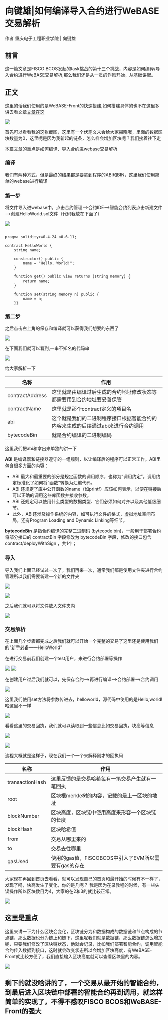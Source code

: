 # 向键雄|如何编译导入合约进行WeBASE交易解析
作者 重庆电子工程职业学院 | 向键雄

## 前言
这一篇文章是FISCO BCOS发起的task挑战的第十三个挑战，内容是如何编译/导入合约进行WeBASE交易解析,那么我们还是从一贯的作风开始，从基础讲起。

## 正文

这里的话我们使用的是WeBASE-Front的快速搭建,如何搭建具体的也不在这里多讲去看文章[文章在这](https://blog.csdn.net/qq_57309855/article/details/126453496?spm=1001.2014.3001.5501)

![](img/图片1.png)

首先可以看看我的这张截图，这里有一个伏笔文末会给大家揭晓哦，里面的数据区块数量为0，这里呢是因为我新起的链条，怎么样会增加区块呢？我们接着往下走

本篇文章的重点是如何编译、导入合约进webase交易解析

### 编译
我们有两种方式，但是最终的结果都是要拿到程序的ABI和BIN，这里我们使用简单的webase进行编译

### 第一步
将文件导入进webase中，点击合约管理——>合约IDE——>智能合约列表点击新建文件——>创建HelloWorld.sol文件（代码我放在下面了）

![](img/图片2.png)


```

pragma solidity>=0.4.24 <0.6.11;

contract HelloWorld {
    string name;

    constructor() public {
        name = "Hello, World!";
    }

    function get() public view returns (string memory) {
        return name;
    }

    function set(string memory n) public {
        name = n;
    }}

```


### 第二步
之后点击右上角的保存和编译就可以获得我们想要的东西了

![](img/图片3.png)

在下面我们就可以看到,一串不知名的代码串

![](img/图片4.png)

给大家解析一下

| 名称     | 作用 |
| ----------- | ----------- |
| contractAddress     | 这里就是由编译过后生成的合约地址修改状态等都需要用到合约地址要妥善保管     |
| contractName   | 这里就是那个contract定义的项目名|
|abi |这个就是我们的二进制程序接口根据智能合约的内容来生成的后续通过abi来进行合约调用|
|bytecodeBin |就是合约编译的二进制编码|

这里我们把abi和拿出来单独的讲一下

**ABI** 是编译器和链接器遵守的一组规则，以让编译后的程序可以正常工作。ABI里包含很多方面的内容：

- ABI 最大和最重要的部分是规定函数的调用顺序，也称为“调用约定”。调用约定标准化了如何将“函数”转换为汇编代码。
- ABI 还规定了库中公开函数的name（如printf）应该如何表示，以便在链接后可以正确的调用这些库函数并接收参数。
- ABI 还规定可以使用什么类型的数据类型、它们必须如何对齐以及其他低级细节。
- 此外，ABI还涉及操作系统的内容，如可执行文件的格式，虚拟地址空间布局，还有Program Loading and Dynamic Linking等细节。

**bytecodeBin** 是指合约编译的完整二进制码 (bytecode bin)，一般用于部署合约 将部分接口的 contractBin 字段修改为 bytecodeBin 字段，修改的接口包含 contract/deployWithSign ，共1个；


### 导入
导入我们上面已经试过一次了，我们再来一次，通常我们都是使用文件夹进行合约管理所以我们需要新建一个新的文件夹

![](./img/图片5.png)

![](./img/图片6.png)

之后我们就可以将文件放入文件夹内

![](./img/图片7.png)

### 交易解析

在上面几个步骤都完成之后我们就可以开始一个完整的交易了这里还是使用我们的"新手必备——HelloWorld" <br>

在进行交易前我们创建一个test用户，来进行合约部署等操作

![](./img/图片8.png)
![](./img/图片9.png)

在创建用户过后我们就可以，先保存合约——>再进行编译——>合约部署——>合约调用

![](./img/图片10.png)

这里我们使用set方法将参数传进去，helloworld，源代码中使用的是Hello,world!哈这里不一样

![](./img/图片11.png)

看看这里的交易回执，我们就可以读取到一些信息比如交易回执，块高等信息

![](img/图片12.png)

![](img/图片13.png)

流程大概就是这样子，现在我们一个一个来解释刚才的回执码

| 名称|作用|
| -------------------|------------------|
|transactionHash|这里反馈的是交易哈希每有一笔交易产生就有一笔回执|
|root|区块根merkle树的内容，记载的是上一区块的地址|
|blockNumber|区块高度，区块链中使用高度来形容一个区块链的长度|
|blockHash|区块哈希值|
|from|交易从哪里来的|
|to|交易去往哪里|
|gasUsed|使用的gas值，FISCOBCOS中引入了EVM所以需要有gas的存在|

大家现在再回到首页去看看，就可以发现自己的首页和最开始的时候有不一样了，发现了吗，块高发生了变化，你的是几呢？
我是因为在录教程的时候，有一些失误操作所以区块数目为4，大家的在2和3的就比较正常。

![](img/图片14.png)

## 这里是重点

这里来讲一下为什么区块会变化，区块链分为和数据构成的数据链和节点构成的节点链，那么数据也分为链上和链下，这里呢我们就是数据链，那么数据链怎么增加呢，只要我们修改了区块链状态，他就会记录，比如我们部署智能合约，调用智能合约传入数据到接口，这时就会改变状态所以会增加区块高度，有WeBASE-Front就比较方便了，我们直接输入区块高度就可以查看区块里的内容。

![](img/图片15.png)

## 剩下的就没啥讲的了，一个交易从最开始的智能合约，到最后进入区块链中部署的智能合约再到调用，就这样简单的实现了，不得不感叹FISCO BCOS和WeBASE-Front的强大
